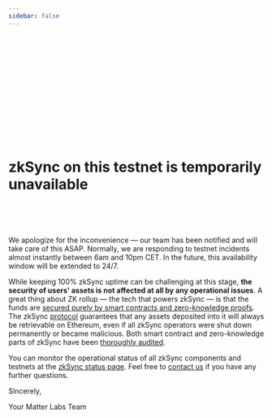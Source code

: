```yaml
---
sidebar: false
---
```


<br>
<br>
<br>
<br>
<br>
<br>
<br>
<br>
<br>
<br>
<br>
<br>

# zkSync on this testnet is temporarily unavailable

<br>
<br>
<br>

We apologize for the inconvenience — our team has been notified and will take care of this ASAP. Normally, we are
responding to testnet incidents almost instantly between 6am and 10pm CET. In the future, this availability window will
be extended to 24/7.

While keeping 100% zkSync uptime can be challenging at this stage, **the security of users' assets is not affected at
all by any operational issues**. A great thing about ZK rollup — the tech that powers zkSync — is that the funds are
[secured purely by smart contracts and zero-knowledge proofs](https://zksync.io/userdocs/security.html). The zkSync
[protocol](https://github.com/matter-labs/zksync/blob/master/docs/protocol.md) guarantees that any assets deposited into
it will always be retrievable on Ethereum, even if all zkSync operators were shut down permanently or became malicious.
Both smart contract and zero-knowledge parts of zkSync have been [thoroughly audited](/updates/security-audits.md).

You can monitor the operational status of all zkSync components and testnets at the
[zkSync status page](https://uptime.com/s/zksync). Feel free to [contact us](https://zksync.io/contact.html) if you have
any further questions.

Sincerely,

Your Matter Labs Team
